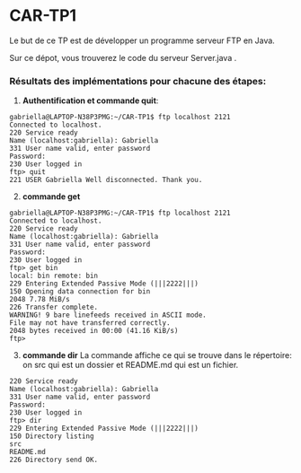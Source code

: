 # CAR-TP1

Le but de ce TP est de développer un programme serveur FTP en Java.

Sur ce dépot, vous trouverez le code du serveur Server.java .

### Résultats des implémentations pour chacune des étapes: 

 1) **Authentification et commande quit**:
  ```
  gabriella@LAPTOP-N38P3PMG:~/CAR-TP1$ ftp localhost 2121
  Connected to localhost.
  220 Service ready
  Name (localhost:gabriella): Gabriella
  331 User name valid, enter password
  Password:
  230 User logged in
  ftp> quit
  221 USER Gabriella Well disconnected. Thank you.
```


  2) **commande get**
  
  ```
  gabriella@LAPTOP-N38P3PMG:~/CAR-TP1$ ftp localhost 2121
  Connected to localhost.
  220 Service ready
  Name (localhost:gabriella): Gabriella
  331 User name valid, enter password
  Password:
  230 User logged in
  ftp> get bin
  local: bin remote: bin
  229 Entering Extended Passive Mode (|||2222|||)
  150 Opening data connection for bin
  2048 7.78 MiB/s
  226 Transfer complete.
  WARNING! 9 bare linefeeds received in ASCII mode.
  File may not have transferred correctly.
  2048 bytes received in 00:00 (41.16 KiB/s)
  ftp>
  ```



3) **commande dir**
   La commande affiche ce qui se trouve dans le répertoire: on src qui est un dossier et README.md qui est un fichier.
   
```  
220 Service ready
Name (localhost:gabriella): Gabriella
331 User name valid, enter password
Password:
230 User logged in
ftp> dir
229 Entering Extended Passive Mode (|||2222|||)
150 Directory listing
src
README.md
226 Directory send OK.
``` 


 
